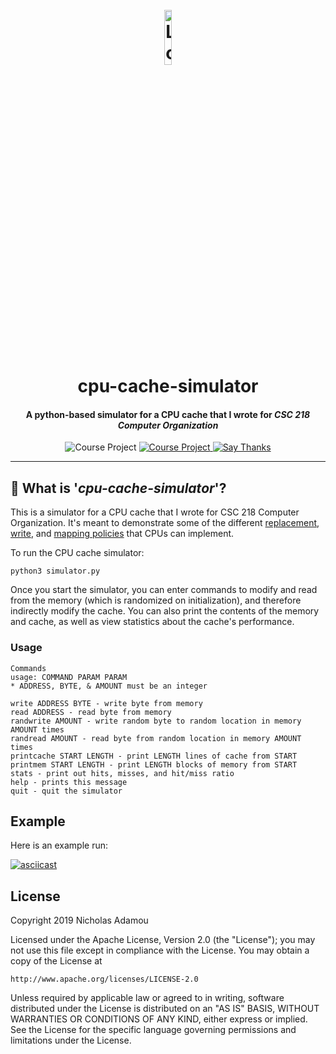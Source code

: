 <h1 align="center">
  <br>
  <a href="https://github.com/nicholasadamou/cpu-cache-simulator"><img src="https://cdn1.iconfinder.com/data/icons/modern-future-technology/128/computer-chip2-2-512.png" alt="Logo" width="15%"></a>
  <br>
  cpu-cache-simulator
  <br>
</h1>

<h4 align="center">A python-based simulator for a CPU cache that I wrote for <em>CSC 218 Computer Organization</em></h4>

<p align="center">
	<img src="https://img.shields.io/badge/Course-Assignment-blue" alt="Course Project" />
    <a href="https://github.com/nicholasadamou/cpu-cache-simulator/blob/master/LICENSE">
        <img src="https://img.shields.io/badge/license-Apachev2-blue" alt="Course Project" />
    </a>
    <a href="https://saythanks.io/to/NicholasAdamou">
        <img src="https://img.shields.io/badge/say-thanks-ff69b4.svg" alt="Say Thanks">
    </a>
</p>

---

## 🤔 What is '_cpu-cache-simulator_'?

This is a simulator for a CPU cache that I wrote for CSC 218 Computer Organization. It's
meant to demonstrate some of the different
[replacement](https://en.wikipedia.org/wiki/CPU_cache#Replacement_policies),
[write](https://en.wikipedia.org/wiki/CPU_cache#Write_policies), and [mapping
policies](https://en.wikipedia.org/wiki/CPU_cache#Associativity) that CPUs can
implement.

To run the CPU cache simulator:

```shell script
python3 simulator.py
```

Once you start the simulator, you can enter commands to modify and read from the memory (which is randomized on initialization), and therefore indirectly modify the cache. You can also print the contents of the memory and cache, as well as view statistics about the cache's performance.

### Usage

```shell script
Commands
usage: COMMAND PARAM PARAM
* ADDRESS, BYTE, & AMOUNT must be an integer

write ADDRESS BYTE - write byte from memory
read ADDRESS - read byte from memory
randwrite AMOUNT - write random byte to random location in memory AMOUNT times
randread AMOUNT - read byte from random location in memory AMOUNT times
printcache START LENGTH - print LENGTH lines of cache from START
printmem START LENGTH - print LENGTH blocks of memory from START
stats - print out hits, misses, and hit/miss ratio
help - prints this message
quit - quit the simulator
```

## Example

Here is an example run:

[![asciicast](https://asciinema.org/a/YJhd8610I4Mmhyrl9vfLcwBTq.svg)](https://asciinema.org/a/YJhd8610I4Mmhyrl9vfLcwBTq)

## License

Copyright 2019 Nicholas Adamou

Licensed under the Apache License, Version 2.0 (the "License");
you may not use this file except in compliance with the License.
You may obtain a copy of the License at

    http://www.apache.org/licenses/LICENSE-2.0

Unless required by applicable law or agreed to in writing, software
distributed under the License is distributed on an "AS IS" BASIS,
WITHOUT WARRANTIES OR CONDITIONS OF ANY KIND, either express or implied.
See the License for the specific language governing permissions and
limitations under the License.
